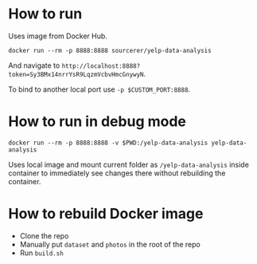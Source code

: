 # How to run 

Uses image from Docker Hub.

```
docker run --rm -p 8888:8888 sourcerer/yelp-data-analysis
```

And navigate to `http://localhost:8888?token=Sy3BMx14nrrYsR9LqzmVcbvHmcGnywyN`.

To bind to another local port use `-p $CUSTOM_PORT:8888`.

# How to run in debug mode

```
docker run --rm -p 8888:8888 -v $PWD:/yelp-data-analysis yelp-data-analysis
```

Uses local image and mount current folder as `/yelp-data-analysis` inside container 
to immediately see changes there without rebuilding the container.

# How to rebuild Docker image 

* Clone the repo
* Manually put `dataset` and `photos` in the root of the repo
* Run `build.sh` 
